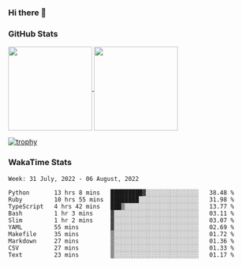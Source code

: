 ### Hi there 👋

### GitHub Stats

<a href="https://github.com/anuraghazra/github-readme-stats">
  <img align="center" height="170px" src="https://github-readme-stats.vercel.app/api/top-langs/?username=tksfjt1024&layout=compact&count_private=true&show_icons=true&show_icons=true&theme=graywhite" />
</a>
<a href="https://github.com/anuraghazra/github-readme-stats">
  <img align="center" height="170px" src="https://github-readme-stats.vercel.app/api?username=tksfjt1024&count_private=true&show_icons=true&show_icons=true&theme=graywhite" />
</a>

[![trophy](https://github-profile-trophy.vercel.app/?username=tksfjt1024)](https://github.com/ryo-ma/github-profile-trophy)

### WakaTime Stats

<!--START_SECTION:waka-->
```text
Week: 31 July, 2022 - 06 August, 2022

Python       13 hrs 8 mins   █████████▓░░░░░░░░░░░░░░░   38.48 % 
Ruby         10 hrs 55 mins  ████████░░░░░░░░░░░░░░░░░   31.98 % 
TypeScript   4 hrs 42 mins   ███▒░░░░░░░░░░░░░░░░░░░░░   13.77 % 
Bash         1 hr 3 mins     ▓░░░░░░░░░░░░░░░░░░░░░░░░   03.11 % 
Slim         1 hr 2 mins     ▓░░░░░░░░░░░░░░░░░░░░░░░░   03.07 % 
YAML         55 mins         ▓░░░░░░░░░░░░░░░░░░░░░░░░   02.69 % 
Makefile     35 mins         ▒░░░░░░░░░░░░░░░░░░░░░░░░   01.72 % 
Markdown     27 mins         ▒░░░░░░░░░░░░░░░░░░░░░░░░   01.36 % 
CSV          27 mins         ▒░░░░░░░░░░░░░░░░░░░░░░░░   01.33 % 
Text         23 mins         ▒░░░░░░░░░░░░░░░░░░░░░░░░   01.17 % 
```
<!--END_SECTION:waka-->
